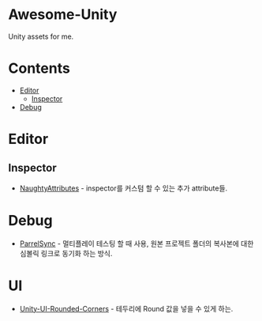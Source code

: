 # Awesome-Unity
Unity assets for me.

# Contents
- [Editor](#editor)
  - [Inspector](#inspector)
- [Debug](#debug)

# Editor
## Inspector
- [NaughtyAttributes](https://github.com/dbrizov/NaughtyAttributes) - inspector를 커스텀 할 수 있는 추가 attribute들.
# Debug
- [ParrelSync](https://github.com/VeriorPies/ParrelSync) - 멀티플레이 테스팅 할 때 사용, 원본 프로젝트 폴더의 복사본에 대한 심볼릭 링크로 동기화 하는 방식.

# UI
- [Unity-UI-Rounded-Corners](https://github.com/kirevdokimov/Unity-UI-Rounded-Corners.git) - 테두리에 Round 값을 넣을 수 있게 하는.
